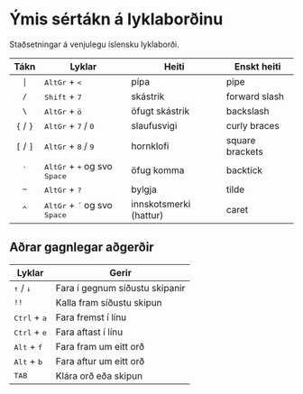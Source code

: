 # Ýmis sértákn á lyklaborðinu

Staðsetningar á venjulegu íslensku lyklaborði.

Tákn | Lyklar | Heiti | Enskt heiti
:---: | --- | --- | ---
`\|`| <kbd>AltGr</kbd> + <kbd><</kbd> | pípa | pipe
`/` | <kbd>Shift</kbd> + <kbd>7</kbd> | skástrik | forward slash
`\` | <kbd>AltGr</kbd> + <kbd>ö</kbd> | öfugt skástrik | backslash
`{` / `}` | <kbd>AltGr</kbd> + <kbd>7</kbd> / <kbd>0</kbd> | slaufusvigi | curly braces
`[` / `]` | <kbd>AltGr</kbd> + <kbd>8</kbd> / <kbd>9</kbd> | hornklofi | square brackets
`` ` `` | <kbd>AltGr</kbd> + <kbd>+</kbd>  og svo <kbd>Space</kbd> | öfug komma | backtick
`~`| <kbd>AltGr</kbd> + <kbd>?</kbd> | bylgja | tilde
`^`| <kbd>AltGr</kbd> + <kbd>´</kbd>  og svo <kbd>Space</kbd> | innskotsmerki (hattur) | caret

## Aðrar gagnlegar aðgerðir

Lyklar | Gerir 
--- | ---
<kbd>↑</kbd> / <kbd>↓</kbd> | Fara í gegnum síðustu skipanir
<kbd>!!</kbd> | Kalla fram síðustu skipun
<kbd>Ctrl</kbd> + <kbd>a</kbd> | Fara fremst í línu
<kbd>Ctrl</kbd> + <kbd>e</kbd> | Fara aftast í línu
<kbd>Alt</kbd> + <kbd>f</kbd> | Fara fram um eitt orð
<kbd>Alt</kbd> + <kbd>b</kbd> | Fara aftur um eitt orð
<kbd>TAB</kbd> | Klára orð eða skipun
